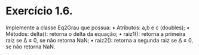 # Exercício 1.6. 
Implemente a classe Eq2Grau que possua:
• Atributos: a,b e c (doubles);
• Métodos: delta(): retorna o delta da equação;
• raiz1(): retorna a primeira raiz se ∆ ≥ 0, se não retorna NaN;
• raiz2(): retorna a segunda raiz se ∆ ≥ 0, se não retorna NaN.